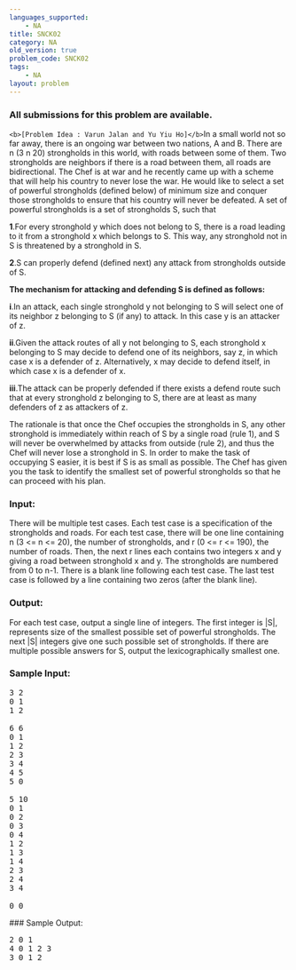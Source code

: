 ```yaml
---
languages_supported:
    - NA
title: SNCK02
category: NA
old_version: true
problem_code: SNCK02
tags:
    - NA
layout: problem
---
```

###  All submissions for this problem are available. 

`<b>[Problem Idea : Varun Jalan and Yu Yiu Ho]</b>`In a small world not so far away, there is an ongoing war between two nations, A and B. There are n (3 n 20) strongholds in this world, with roads between some of them. Two strongholds are neighbors if there is a road between them, all roads are bidirectional. The Chef is at war and he recently came up with a scheme that will help his country to never lose the war. He would like to select a set of powerful strongholds (defined below) of minimum size and conquer those strongholds to ensure that his country will never be defeated. A set of powerful strongholds is a set of strongholds S, such that

**1**.For every stronghold y which does not belong to S, there is a road leading to it from a stronghold x which belongs to S. This way, any stronghold not in S is threatened by a stronghold in S.

**2**.S can properly defend (defined next) any attack from strongholds outside of S.

**The mechanism for attacking and defending S is defined as follows:**

**i**.In an attack, each single stronghold y not belonging to S will select one of its neighbor z belonging to S (if any) to attack. In this case y is an attacker of z.

**ii**.Given the attack routes of all y not belonging to S, each stronghold x belonging to S may decide to defend one of its neighbors, say z, in which case x is a defender of z. Alternatively, x may decide to defend itself, in which case x is a defender of x.

**iii**.The attack can be properly defended if there exists a defend route such that at every stronghold z belonging to S, there are at least as many defenders of z as attackers of z.

The rationale is that once the Chef occupies the strongholds in S, any other stronghold is immediately within reach of S by a single road (rule 1), and S will never be overwhelmed by attacks from outside (rule 2), and thus the Chef will never lose a stronghold in S. In order to make the task of occupying S easier, it is best if S is as small as possible. The Chef has given you the task to identify the smallest set of powerful strongholds so that he can proceed with his plan.

### Input:

There will be multiple test cases. Each test case is a specification of the strongholds and roads. For each test case, there will be one line containing n (3 <= n <= 20), the number of strongholds, and r (0 <= r <= 190), the number of roads. Then, the next r lines each contains two integers x and y giving a road between stronghold x and y. The strongholds are numbered from 0 to n-1. There is a blank line following each test case. The last test case is followed by a line containing two zeros (after the blank line).

### Output:

For each test case, output a single line of integers. The first integer is |S|, represents size of the smallest possible set of powerful strongholds. The next |S| integers give one such possible set of strongholds. If there are multiple possible answers for S, output the lexicographically smallest one.

### Sample Input:

<pre>3 2
0 1
1 2

6 6
0 1
1 2
2 3
3 4
4 5
5 0

5 10
0 1
0 2
0 3
0 4
1 2
1 3
1 4
2 3
2 4
3 4

0 0
</pre>### Sample Output:

<pre>2 0 1
4 0 1 2 3
3 0 1 2
<br></br><br></br>
</pre>